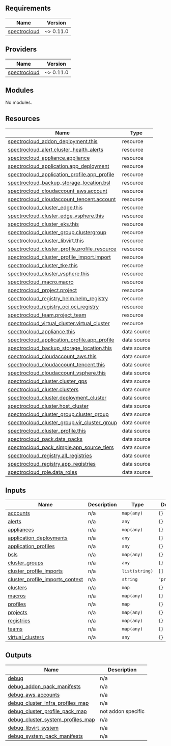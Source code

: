 ## Requirements

| Name | Version |
|------|---------|
| <a name="requirement_spectrocloud"></a> [spectrocloud](#requirement\_spectrocloud) | ~> 0.11.0 |

## Providers

| Name | Version |
|------|---------|
| <a name="provider_spectrocloud"></a> [spectrocloud](#provider\_spectrocloud) | ~> 0.11.0 |

## Modules

No modules.

## Resources

| Name | Type |
|------|------|
| [spectrocloud_addon_deployment.this](https://registry.terraform.io/providers/spectrocloud/spectrocloud/latest/docs/resources/addon_deployment) | resource |
| [spectrocloud_alert.cluster_health_alerts](https://registry.terraform.io/providers/spectrocloud/spectrocloud/latest/docs/resources/alert) | resource |
| [spectrocloud_appliance.appliance](https://registry.terraform.io/providers/spectrocloud/spectrocloud/latest/docs/resources/appliance) | resource |
| [spectrocloud_application.app_deployment](https://registry.terraform.io/providers/spectrocloud/spectrocloud/latest/docs/resources/application) | resource |
| [spectrocloud_application_profile.app_profile](https://registry.terraform.io/providers/spectrocloud/spectrocloud/latest/docs/resources/application_profile) | resource |
| [spectrocloud_backup_storage_location.bsl](https://registry.terraform.io/providers/spectrocloud/spectrocloud/latest/docs/resources/backup_storage_location) | resource |
| [spectrocloud_cloudaccount_aws.account](https://registry.terraform.io/providers/spectrocloud/spectrocloud/latest/docs/resources/cloudaccount_aws) | resource |
| [spectrocloud_cloudaccount_tencent.account](https://registry.terraform.io/providers/spectrocloud/spectrocloud/latest/docs/resources/cloudaccount_tencent) | resource |
| [spectrocloud_cluster_edge.this](https://registry.terraform.io/providers/spectrocloud/spectrocloud/latest/docs/resources/cluster_edge) | resource |
| [spectrocloud_cluster_edge_vsphere.this](https://registry.terraform.io/providers/spectrocloud/spectrocloud/latest/docs/resources/cluster_edge_vsphere) | resource |
| [spectrocloud_cluster_eks.this](https://registry.terraform.io/providers/spectrocloud/spectrocloud/latest/docs/resources/cluster_eks) | resource |
| [spectrocloud_cluster_group.clustergroup](https://registry.terraform.io/providers/spectrocloud/spectrocloud/latest/docs/resources/cluster_group) | resource |
| [spectrocloud_cluster_libvirt.this](https://registry.terraform.io/providers/spectrocloud/spectrocloud/latest/docs/resources/cluster_libvirt) | resource |
| [spectrocloud_cluster_profile.profile_resource](https://registry.terraform.io/providers/spectrocloud/spectrocloud/latest/docs/resources/cluster_profile) | resource |
| [spectrocloud_cluster_profile_import.import](https://registry.terraform.io/providers/spectrocloud/spectrocloud/latest/docs/resources/cluster_profile_import) | resource |
| [spectrocloud_cluster_tke.this](https://registry.terraform.io/providers/spectrocloud/spectrocloud/latest/docs/resources/cluster_tke) | resource |
| [spectrocloud_cluster_vsphere.this](https://registry.terraform.io/providers/spectrocloud/spectrocloud/latest/docs/resources/cluster_vsphere) | resource |
| [spectrocloud_macro.macro](https://registry.terraform.io/providers/spectrocloud/spectrocloud/latest/docs/resources/macro) | resource |
| [spectrocloud_project.project](https://registry.terraform.io/providers/spectrocloud/spectrocloud/latest/docs/resources/project) | resource |
| [spectrocloud_registry_helm.helm_registry](https://registry.terraform.io/providers/spectrocloud/spectrocloud/latest/docs/resources/registry_helm) | resource |
| [spectrocloud_registry_oci.oci_registry](https://registry.terraform.io/providers/spectrocloud/spectrocloud/latest/docs/resources/registry_oci) | resource |
| [spectrocloud_team.project_team](https://registry.terraform.io/providers/spectrocloud/spectrocloud/latest/docs/resources/team) | resource |
| [spectrocloud_virtual_cluster.virtual_cluster](https://registry.terraform.io/providers/spectrocloud/spectrocloud/latest/docs/resources/virtual_cluster) | resource |
| [spectrocloud_appliance.this](https://registry.terraform.io/providers/spectrocloud/spectrocloud/latest/docs/data-sources/appliance) | data source |
| [spectrocloud_application_profile.app_profile](https://registry.terraform.io/providers/spectrocloud/spectrocloud/latest/docs/data-sources/application_profile) | data source |
| [spectrocloud_backup_storage_location.this](https://registry.terraform.io/providers/spectrocloud/spectrocloud/latest/docs/data-sources/backup_storage_location) | data source |
| [spectrocloud_cloudaccount_aws.this](https://registry.terraform.io/providers/spectrocloud/spectrocloud/latest/docs/data-sources/cloudaccount_aws) | data source |
| [spectrocloud_cloudaccount_tencent.this](https://registry.terraform.io/providers/spectrocloud/spectrocloud/latest/docs/data-sources/cloudaccount_tencent) | data source |
| [spectrocloud_cloudaccount_vsphere.this](https://registry.terraform.io/providers/spectrocloud/spectrocloud/latest/docs/data-sources/cloudaccount_vsphere) | data source |
| [spectrocloud_cluster.cluster_gps](https://registry.terraform.io/providers/spectrocloud/spectrocloud/latest/docs/data-sources/cluster) | data source |
| [spectrocloud_cluster.clusters](https://registry.terraform.io/providers/spectrocloud/spectrocloud/latest/docs/data-sources/cluster) | data source |
| [spectrocloud_cluster.deployment_cluster](https://registry.terraform.io/providers/spectrocloud/spectrocloud/latest/docs/data-sources/cluster) | data source |
| [spectrocloud_cluster.host_cluster](https://registry.terraform.io/providers/spectrocloud/spectrocloud/latest/docs/data-sources/cluster) | data source |
| [spectrocloud_cluster_group.cluster_group](https://registry.terraform.io/providers/spectrocloud/spectrocloud/latest/docs/data-sources/cluster_group) | data source |
| [spectrocloud_cluster_group.vir_cluster_group](https://registry.terraform.io/providers/spectrocloud/spectrocloud/latest/docs/data-sources/cluster_group) | data source |
| [spectrocloud_cluster_profile.this](https://registry.terraform.io/providers/spectrocloud/spectrocloud/latest/docs/data-sources/cluster_profile) | data source |
| [spectrocloud_pack.data_packs](https://registry.terraform.io/providers/spectrocloud/spectrocloud/latest/docs/data-sources/pack) | data source |
| [spectrocloud_pack_simple.app_source_tiers](https://registry.terraform.io/providers/spectrocloud/spectrocloud/latest/docs/data-sources/pack_simple) | data source |
| [spectrocloud_registry.all_registries](https://registry.terraform.io/providers/spectrocloud/spectrocloud/latest/docs/data-sources/registry) | data source |
| [spectrocloud_registry.app_registries](https://registry.terraform.io/providers/spectrocloud/spectrocloud/latest/docs/data-sources/registry) | data source |
| [spectrocloud_role.data_roles](https://registry.terraform.io/providers/spectrocloud/spectrocloud/latest/docs/data-sources/role) | data source |

## Inputs

| Name | Description | Type | Default | Required |
|------|-------------|------|---------|:--------:|
| <a name="input_accounts"></a> [accounts](#input\_accounts) | n/a | `map(any)` | `{}` | no |
| <a name="input_alerts"></a> [alerts](#input\_alerts) | n/a | `any` | `{}` | no |
| <a name="input_appliances"></a> [appliances](#input\_appliances) | n/a | `map(any)` | `{}` | no |
| <a name="input_application_deployments"></a> [application\_deployments](#input\_application\_deployments) | n/a | `any` | `{}` | no |
| <a name="input_application_profiles"></a> [application\_profiles](#input\_application\_profiles) | n/a | `any` | `{}` | no |
| <a name="input_bsls"></a> [bsls](#input\_bsls) | n/a | `map(any)` | `{}` | no |
| <a name="input_cluster_groups"></a> [cluster\_groups](#input\_cluster\_groups) | n/a | `any` | `{}` | no |
| <a name="input_cluster_profile_imports"></a> [cluster\_profile\_imports](#input\_cluster\_profile\_imports) | n/a | `list(string)` | `[]` | no |
| <a name="input_cluster_profile_imports_context"></a> [cluster\_profile\_imports\_context](#input\_cluster\_profile\_imports\_context) | n/a | `string` | `"project"` | no |
| <a name="input_clusters"></a> [clusters](#input\_clusters) | n/a | `map` | `{}` | no |
| <a name="input_macros"></a> [macros](#input\_macros) | n/a | `map(any)` | `{}` | no |
| <a name="input_profiles"></a> [profiles](#input\_profiles) | n/a | `map` | `{}` | no |
| <a name="input_projects"></a> [projects](#input\_projects) | n/a | `map(any)` | `{}` | no |
| <a name="input_registries"></a> [registries](#input\_registries) | n/a | `map(any)` | `{}` | no |
| <a name="input_teams"></a> [teams](#input\_teams) | n/a | `map(any)` | `{}` | no |
| <a name="input_virtual_clusters"></a> [virtual\_clusters](#input\_virtual\_clusters) | n/a | `any` | `{}` | no |

## Outputs

| Name | Description |
|------|-------------|
| <a name="output_debug"></a> [debug](#output\_debug) | n/a |
| <a name="output_debug_addon_pack_manifests"></a> [debug\_addon\_pack\_manifests](#output\_debug\_addon\_pack\_manifests) | n/a |
| <a name="output_debug_aws_accounts"></a> [debug\_aws\_accounts](#output\_debug\_aws\_accounts) | n/a |
| <a name="output_debug_cluster_infra_profiles_map"></a> [debug\_cluster\_infra\_profiles\_map](#output\_debug\_cluster\_infra\_profiles\_map) | n/a |
| <a name="output_debug_cluster_profile_pack_map"></a> [debug\_cluster\_profile\_pack\_map](#output\_debug\_cluster\_profile\_pack\_map) | not addon specific |
| <a name="output_debug_cluster_system_profiles_map"></a> [debug\_cluster\_system\_profiles\_map](#output\_debug\_cluster\_system\_profiles\_map) | n/a |
| <a name="output_debug_libvirt_system"></a> [debug\_libvirt\_system](#output\_debug\_libvirt\_system) | n/a |
| <a name="output_debug_system_pack_manifests"></a> [debug\_system\_pack\_manifests](#output\_debug\_system\_pack\_manifests) | n/a |
